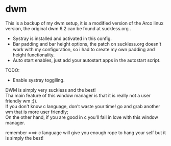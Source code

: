 # dwm
This is a backup of my dwm setup, it is a modified version of the Arco linux version, the original dwm 6.2 can be found at suckless.org .  
* Systray is installed and activated in this config.  
* Bar padding and bar height options, the patch on suckless.org doesn't work with my configuration, so i had to create
my own padding and height functionality.  
* Auto start enables, just add your autostart apps in the autostart script.  

TODO:
* Enable systray togglling.  
  
DWM is simply very suckless and the best!  
Tha main feature of this window manager is that it is really not a user friendly wm ;)).  
If you don't know c language, don't waste your time! go and grab another wm that is more user friendly;  
On the other hand, if you are good in c you'll fall in love with this window manager.  

remember ===> c language will give you enough rope to hang your self but it is simply the best!
